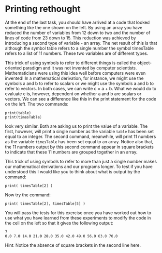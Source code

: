 # Printing rethought

At the end of the last task, you should have arrived at a code that looked something like the one shown on the left.  By using an array you have reduced the number of variables from 12 down to two and the number of lines of code from 23 down to 15.  This reduction was achieved by introducing a second type of variable - an array.  The net result of this is that although the symbol table refers to a single number the symbol timesTable refers to a list of 11 numbers.  These two variables are of different types.

This trick of using symbols to refer to different things is called the object-oriented paradigm and it was not invented by computer scientists.  Mathematicians were using this idea well before computers were even invented!  In a mathematical derivation, for instance, we might use the symbols a and b to refer to scalars or we might use the symbols a and b to refer to vectors.  In both cases, we can write c = a + b.  What we would do to evaluate c is, however, dependent on whether a and b are scalars or vectors.  We can see a difference like this in the print statement for the code on the left.  The two commands:

````
print(table)
print(timesTable)
````

look very similar.   Both are asking us to print the value of a variable.  The first, however, will print a single number as the variable `table` has been set equal to an integer.  The second command, meanwhile, will print 11 numbers as the variable `timesTable` has been set equal to an array.  Notice also that, the 11 numbers output by this second command appear in square brackets to indicate that these 11 numbers are grouped together in an array.

This trick of using symbols to refer to more than just a single number makes our mathematical derivations and our programs longer.  To test if you have understood this I would like you to think about what is output by the command:

````
print( timesTable[2] )
````

Now try the command:

````
print( timesTable[2], timesTable[5] )
````

You will pass the tests for this exercise once you have worked out how to use what you have learned from these experiments to modify the code in the cell on the left so that it gives the following output:

````
7
0.0 7.0 14.0 21.0 28.0 35.0 42.0 49.0 56.0 63.0 70.0
````

Hint: Notice the absence of square brackets in the second line here.
